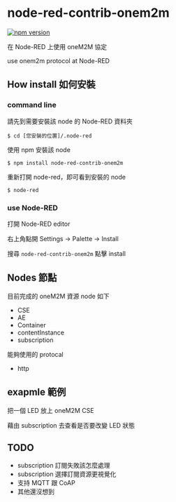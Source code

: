 # node-red-contrib-onem2m

[![npm version](https://badge.fury.io/js/node-red-contrib-onem2m.svg)](https://badge.fury.io/js/node-red-contrib-onem2m)

在 Node-RED 上使用 oneM2M 協定

use onem2m protocol at Node-RED

## How install 如何安裝

### command line

請先到需要安裝該 node 的 Node-RED 資料夾

`$ cd [您安裝的位置]/.node-red`

使用 npm 安裝該 node

`$ npm install node-red-contrib-onem2m`

重新打開 node-red，即可看到安裝的 node

`$ node-red`

### use Node-RED

打開 Node-RED editor

右上角點開 Settings -> Palette -> Install

搜尋 `node-red-contrib-onem2m` 點擊 install 

## Nodes 節點

目前完成的 oneM2M 資源 node 如下

- CSE
- AE
- Container
- contentInstance
- subscription

能夠使用的 protocal

- http

## exapmle 範例

把一個 LED 放上 oneM2M CSE

藉由 subscription 去查看是否要改變 LED 狀態

## TODO

- subscription 訂閱失敗該怎麼處理
- subscription 選擇訂閱資源更視覺化
- 支持 MQTT 跟 CoAP
- 其他還沒想到
